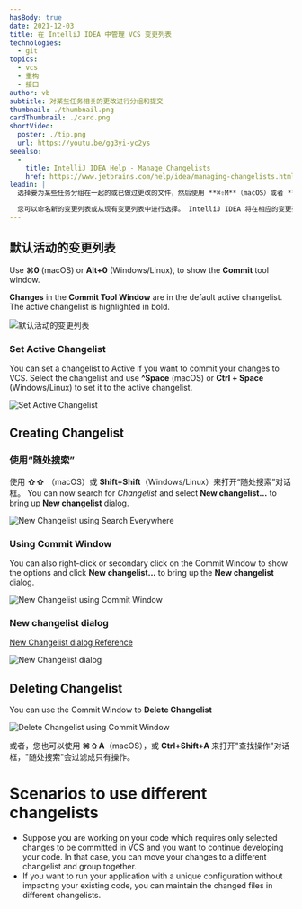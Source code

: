 ```yaml
---
hasBody: true
date: 2021-12-03
title: 在 IntelliJ IDEA 中管理 VCS 变更列表
technologies:
  - git
topics:
  - vcs
  - 重构
  - 接口
author: vb
subtitle: 对某些任务相关的更改进行分组和提交
thumbnail: ./thumbnail.png
cardThumbnail: ./card.png
shortVideo:
  poster: ./tip.png
  url: https://youtu.be/gg3yi-yc2ys
seealso:
  - 
    title: IntelliJ IDEA Help - Manage Changelists
    href: https://www.jetbrains.com/help/idea/managing-changelists.html
leadin: |
  选择要为某些任务分组在一起的或已做过更改的文件，然后使用 **⌘⇧M**（macOS）或者 **Alt+Shift+M**（Windows/Linux）显示**移动文件到另一个变更列表**对话框。

  您可以命名新的变更列表或从现有变更列表中进行选择。 IntelliJ IDEA 将在相应的变更列表中显示所选的更改。
---
```


## 默认活动的变更列表

Use **⌘0** (macOS) or **Alt+0** (Windows/Linux), to show the **Commit** tool window.

**Changes** in the **Commit Tool Window** are in the default active changelist. The active changelist is highlighted in bold.

![默认活动的变更列表](default-active-changelist.png)

### Set Active Changelist
You can set a changelist to Active if you want to commit your changes to VCS. Select the changelist and use **^Space** (macOS) or **Ctrl + Space** (Windows/Linux) to set it to the active changelist.

![Set Active Changelist](set-active-changelist-ctrl-space.png)

## Creating Changelist

### 使用“随处搜索”
使用  **⇧⇧** （macOS）或 **Shift+Shift**（Windows/Linux）来打开“随处搜索”对话框。 You can now search for _Changelist_ and select **New changelist...** to bring up **New changelist** dialog.

![New Changelist using Search Everywhere](create-change-list-using-search-everywhere.png)

### Using Commit Window
You can also right-click or secondary click on the Commit Window to show the options and click **New changelist...** to bring up the **New changelist** dialog.

![New Changelist using Commit Window](new-changelist-using-commit-window.png)

### New changelist dialog

[New Changelist dialog Reference](https://www.jetbrains.com/help/idea/2021.2/new-changelist-dialog.html)

![New Changelist dialog](new-changelist.png)

## Deleting Changelist

You can use the Commit Window to **Delete Changelist**

![Delete Changelist using Commit Window](delete-changelist-using-commit-window.png)

或者，您也可以使用 **⌘⇧A**（macOS），或 **Ctrl+Shift+A** 来打开"查找操作"对话框，"随处搜索"会过滤成只有操作。

# Scenarios to use different changelists
  - Suppose you are working on your code which requires only selected changes to be committed in VCS and you want to continue developing your code. In that case, you can move your changes to a different changelist and group together.
  - If you want to run your application with a unique configuration without impacting your existing code, you can maintain the changed files in different changelists.